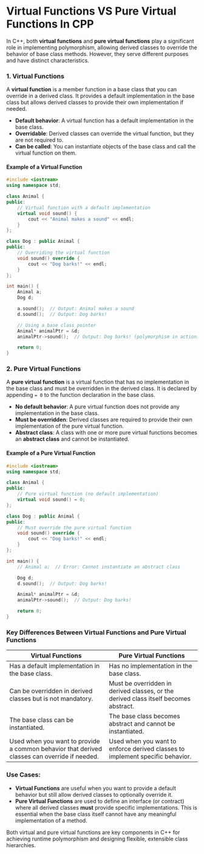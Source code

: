 # Virtual Functions VS Pure Virtual Functions In CPP

In C++, both **virtual functions** and **pure virtual functions** play a significant role in implementing polymorphism, allowing derived classes to override the behavior of base class methods. However, they serve different purposes and have distinct characteristics.

### 1. **Virtual Functions**

A **virtual function** is a member function in a base class that you can override in a derived class. It provides a default implementation in the base class but allows derived classes to provide their own implementation if needed.

- **Default behavior**: A virtual function has a default implementation in the base class.
- **Overridable**: Derived classes can override the virtual function, but they are not required to.
- **Can be called**: You can instantiate objects of the base class and call the virtual function on them.
  
#### Example of a Virtual Function
```cpp
#include <iostream>
using namespace std;

class Animal {
public:
    // Virtual function with a default implementation
    virtual void sound() {
        cout << "Animal makes a sound" << endl;
    }
};

class Dog : public Animal {
public:
    // Overriding the virtual function
    void sound() override {
        cout << "Dog barks!" << endl;
    }
};

int main() {
    Animal a;
    Dog d;

    a.sound();  // Output: Animal makes a sound
    d.sound();  // Output: Dog barks!

    // Using a base class pointer
    Animal* animalPtr = &d;
    animalPtr->sound();  // Output: Dog barks! (polymorphism in action)

    return 0;
}
```

### 2. **Pure Virtual Functions**

A **pure virtual function** is a virtual function that has no implementation in the base class and must be overridden in the derived class. It is declared by appending `= 0` to the function declaration in the base class.

- **No default behavior**: A pure virtual function does not provide any implementation in the base class.
- **Must be overridden**: Derived classes are required to provide their own implementation of the pure virtual function.
- **Abstract class**: A class with one or more pure virtual functions becomes an **abstract class** and cannot be instantiated.
  
#### Example of a Pure Virtual Function
```cpp
#include <iostream>
using namespace std;

class Animal {
public:
    // Pure virtual function (no default implementation)
    virtual void sound() = 0;
};

class Dog : public Animal {
public:
    // Must override the pure virtual function
    void sound() override {
        cout << "Dog barks!" << endl;
    }
};

int main() {
    // Animal a;  // Error: Cannot instantiate an abstract class

    Dog d;
    d.sound();  // Output: Dog barks!

    Animal* animalPtr = &d;
    animalPtr->sound();  // Output: Dog barks!

    return 0;
}
```

### Key Differences Between Virtual Functions and Pure Virtual Functions

| **Virtual Functions**                   | **Pure Virtual Functions**                           |
|-----------------------------------------|------------------------------------------------------|
| Has a default implementation in the base class. | Has no implementation in the base class.             |
| Can be overridden in derived classes but is not mandatory. | Must be overridden in derived classes, or the derived class itself becomes abstract. |
| The base class can be instantiated.     | The base class becomes abstract and cannot be instantiated. |
| Used when you want to provide a common behavior that derived classes can override if needed. | Used when you want to enforce derived classes to implement specific behavior. |

### Use Cases:
- **Virtual Functions** are useful when you want to provide a default behavior but still allow derived classes to optionally override it.
- **Pure Virtual Functions** are used to define an interface (or contract) where all derived classes **must** provide specific implementations. This is essential when the base class itself cannot have any meaningful implementation of a method.

Both virtual and pure virtual functions are key components in C++ for achieving runtime polymorphism and designing flexible, extensible class hierarchies.